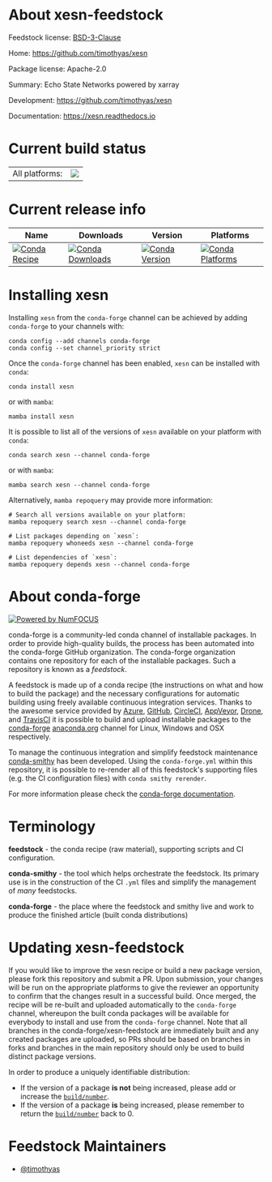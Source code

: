About xesn-feedstock
====================

Feedstock license: [BSD-3-Clause](https://github.com/conda-forge/xesn-feedstock/blob/main/LICENSE.txt)

Home: https://github.com/timothyas/xesn

Package license: Apache-2.0

Summary: Echo State Networks powered by xarray

Development: https://github.com/timothyas/xesn

Documentation: https://xesn.readthedocs.io

Current build status
====================


<table><tr><td>All platforms:</td>
    <td>
      <a href="https://dev.azure.com/conda-forge/feedstock-builds/_build/latest?definitionId=20905&branchName=main">
        <img src="https://dev.azure.com/conda-forge/feedstock-builds/_apis/build/status/xesn-feedstock?branchName=main">
      </a>
    </td>
  </tr>
</table>

Current release info
====================

| Name | Downloads | Version | Platforms |
| --- | --- | --- | --- |
| [![Conda Recipe](https://img.shields.io/badge/recipe-xesn-green.svg)](https://anaconda.org/conda-forge/xesn) | [![Conda Downloads](https://img.shields.io/conda/dn/conda-forge/xesn.svg)](https://anaconda.org/conda-forge/xesn) | [![Conda Version](https://img.shields.io/conda/vn/conda-forge/xesn.svg)](https://anaconda.org/conda-forge/xesn) | [![Conda Platforms](https://img.shields.io/conda/pn/conda-forge/xesn.svg)](https://anaconda.org/conda-forge/xesn) |

Installing xesn
===============

Installing `xesn` from the `conda-forge` channel can be achieved by adding `conda-forge` to your channels with:

```
conda config --add channels conda-forge
conda config --set channel_priority strict
```

Once the `conda-forge` channel has been enabled, `xesn` can be installed with `conda`:

```
conda install xesn
```

or with `mamba`:

```
mamba install xesn
```

It is possible to list all of the versions of `xesn` available on your platform with `conda`:

```
conda search xesn --channel conda-forge
```

or with `mamba`:

```
mamba search xesn --channel conda-forge
```

Alternatively, `mamba repoquery` may provide more information:

```
# Search all versions available on your platform:
mamba repoquery search xesn --channel conda-forge

# List packages depending on `xesn`:
mamba repoquery whoneeds xesn --channel conda-forge

# List dependencies of `xesn`:
mamba repoquery depends xesn --channel conda-forge
```


About conda-forge
=================

[![Powered by
NumFOCUS](https://img.shields.io/badge/powered%20by-NumFOCUS-orange.svg?style=flat&colorA=E1523D&colorB=007D8A)](https://numfocus.org)

conda-forge is a community-led conda channel of installable packages.
In order to provide high-quality builds, the process has been automated into the
conda-forge GitHub organization. The conda-forge organization contains one repository
for each of the installable packages. Such a repository is known as a *feedstock*.

A feedstock is made up of a conda recipe (the instructions on what and how to build
the package) and the necessary configurations for automatic building using freely
available continuous integration services. Thanks to the awesome service provided by
[Azure](https://azure.microsoft.com/en-us/services/devops/), [GitHub](https://github.com/),
[CircleCI](https://circleci.com/), [AppVeyor](https://www.appveyor.com/),
[Drone](https://cloud.drone.io/welcome), and [TravisCI](https://travis-ci.com/)
it is possible to build and upload installable packages to the
[conda-forge](https://anaconda.org/conda-forge) [anaconda.org](https://anaconda.org/)
channel for Linux, Windows and OSX respectively.

To manage the continuous integration and simplify feedstock maintenance
[conda-smithy](https://github.com/conda-forge/conda-smithy) has been developed.
Using the ``conda-forge.yml`` within this repository, it is possible to re-render all of
this feedstock's supporting files (e.g. the CI configuration files) with ``conda smithy rerender``.

For more information please check the [conda-forge documentation](https://conda-forge.org/docs/).

Terminology
===========

**feedstock** - the conda recipe (raw material), supporting scripts and CI configuration.

**conda-smithy** - the tool which helps orchestrate the feedstock.
                   Its primary use is in the construction of the CI ``.yml`` files
                   and simplify the management of *many* feedstocks.

**conda-forge** - the place where the feedstock and smithy live and work to
                  produce the finished article (built conda distributions)


Updating xesn-feedstock
=======================

If you would like to improve the xesn recipe or build a new
package version, please fork this repository and submit a PR. Upon submission,
your changes will be run on the appropriate platforms to give the reviewer an
opportunity to confirm that the changes result in a successful build. Once
merged, the recipe will be re-built and uploaded automatically to the
`conda-forge` channel, whereupon the built conda packages will be available for
everybody to install and use from the `conda-forge` channel.
Note that all branches in the conda-forge/xesn-feedstock are
immediately built and any created packages are uploaded, so PRs should be based
on branches in forks and branches in the main repository should only be used to
build distinct package versions.

In order to produce a uniquely identifiable distribution:
 * If the version of a package **is not** being increased, please add or increase
   the [``build/number``](https://docs.conda.io/projects/conda-build/en/latest/resources/define-metadata.html#build-number-and-string).
 * If the version of a package **is** being increased, please remember to return
   the [``build/number``](https://docs.conda.io/projects/conda-build/en/latest/resources/define-metadata.html#build-number-and-string)
   back to 0.

Feedstock Maintainers
=====================

* [@timothyas](https://github.com/timothyas/)

